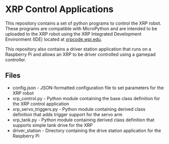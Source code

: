 # XRP Control Applications
This repository contains a set of python programs to control the XRP robot. These programs are compatible with MicroPython and are intended to be uploaded to the XRP robot using the XRP Integrated Development Environment (IDE) located at [xrpcode.wpi.edu](http://xrpcode.wpi.edu).

This repository also contains a driver station application that runs on a Raspberry Pi and allows an XRP to be driver controlled using a gamepad controller.

## Files
* config.json - JSON-formatted configuration file to set parameters for the XRP robot
* xrp_control.py - Python module containing the base class definition for the XRP control application
* xrp_servo_triggers.py - Python module containing derived class definition that adds trigger support for the servo arm
* xrp_tank.py - Python module containing derived class definition that supports simple tank drive for the XRP
* driver_station - Directory containing the drive station application for the Raspberry Pi
##

